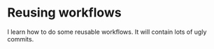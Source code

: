 # Reusing workflows

I learn how to do some reusable workflows.
It will contain lots of ugly commits.
